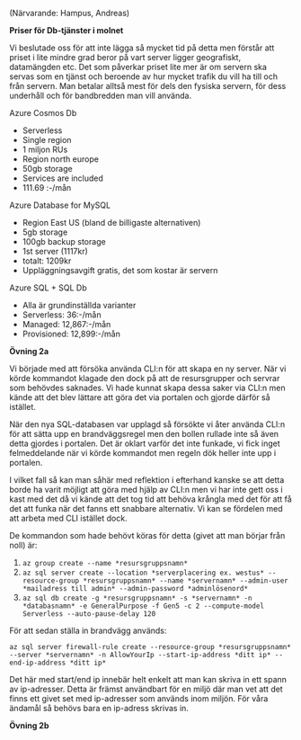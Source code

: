 (Närvarande: Hampus, Andreas)

**Priser för Db-tjänster i molnet**

Vi beslutade oss för att inte lägga så mycket tid på detta men förstår att priset i lite mindre grad beror på vart server ligger geografiskt, datamängden etc. Det som påverkar priset lite mer är om servern ska servas som en tjänst och beroende av hur mycket trafik du vill ha till och från servern. Man betalar alltså mest för dels den fysiska servern, för dess underhåll och för bandbredden man vill använda.



Azure Cosmos Db

- Serverless
- Single region
- 1 miljon RUs
- Region north europe
- 50gb storage
- Services are included
- 111.69 :-/mån


Azure Database for MySQL

- Region East US (bland de billigaste alternativen)
- 5gb storage
- 100gb backup storage
- 1st server (1117kr)
- totalt: 1209kr
- Uppläggningsavgift gratis, det som kostar är servern

Azure SQL  + SQL Db

- Alla är grundinställda varianter
- Serverless:  36:-/mån
- Managed: 12,867:-/mån
- Provisioned: 12,899:-/mån


**Övning 2a**

Vi började med att försöka använda CLI:n för att skapa en ny server. När vi körde kommandot klagade den dock på att de resursgrupper och servrar som behövdes saknades. Vi hade kunnat skapa dessa saker via CLI:n men kände att det blev lättare att göra det via portalen och gjorde därför så istället. 

När den nya SQL-databasen var upplagd så försökte vi åter använda CLI:n för att sätta upp en brandväggsregel men den bollen rullade inte så även detta gjordes i portalen. Det är oklart varför det inte funkade, vi fick inget felmeddelande när vi körde kommandot men regeln dök heller inte upp i portalen.

I vilket fall så kan man såhär med reflektion i efterhand kanske se att detta borde ha varit möjligt att göra med hjälp av CLI:n men vi har inte gett oss i kast med det då vi kände att det tog tid att behöva krångla med det för att få det att funka när det fanns ett snabbare alternativ. Vi kan se fördelen med att arbeta med CLI istället dock.

De kommandon som hade behövt köras för detta (givet att man börjar från noll) är:

1. `az group create --name *resursgruppsnamn*`
2. `az sql server create --location *serverplacering ex. westus* --resource-group *resursgruppsnamn* --name *servernamn* --admin-user *mailadress till admin* --admin-password *adminlösenord*`
3. `az sql db create -g *resursgruppsnamn* -s *servernamn* -n *databasnamn* -e GeneralPurpose -f Gen5 -c 2 --compute-model Serverless --auto-pause-delay 120` 



För att sedan ställa in brandvägg används:

`az sql server firewall-rule create --resource-group *resursgruppsnamn* --server *servernamn* -n AllowYourIp --start-ip-address *ditt ip* --end-ip-address *ditt ip*`

Det här med start/end ip innebär helt enkelt att man kan skriva in ett spann av ip-adresser. Detta är främst användbart för en miljö där man vet att det finns ett givet set med ip-adresser som används inom miljön. För våra ändamål så behövs bara en ip-adress skrivas in. 

**Övning 2b**
